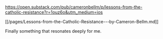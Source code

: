 https://open.substack.com/pub/cameronbellm/p/lessons-from-the-catholic-resistance?r=1ouz6o&utm_medium=ios

[[/pages/Lessons-from-the-Catholic-Resistance---by-Cameron-Bellm.md]]

Finally something that resonates deeply for me. 

